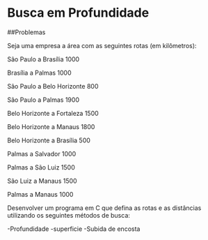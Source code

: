 # Busca em Profundidade

##Problemas

Seja uma empresa a área com as seguintes rotas (em kilômetros):

São Paulo a Brasília 		    1000

Brasília a Palmas     		  1000

São Paulo a Belo Horizonte	800

São Paulo a Palmas		      1900

Belo Horizonte a Fortaleza	1500

Belo Horizonte a Manaus	    1800

Belo Horizonte a Brasília		500

Palmas a Salvador		        1000

Palmas a São Luiz		        1500

São Luiz a Manaus		        1500

Palmas a Manaus		          1000

Desenvolver um programa em C que defina as rotas e as distâncias utilizando os seguintes métodos de busca:

-Profundidade
-superficie
-Subida de encosta
